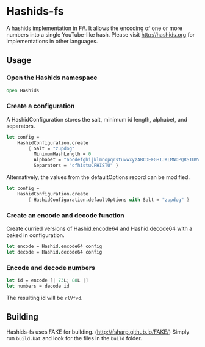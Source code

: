 # Hashids-fs
A hashids implementation in F#.
It allows the encoding of one or more numbers into a single YouTube-like hash.
Please visit http://hashids.org for implementations in other languages.

## Usage

### Open the Hashids namespace
```fsharp
open Hashids
```
### Create a configuration
A HashidConfiguration stores the salt, minimum id length, alphabet, and separators.
```fsharp
let config = 
    HashidConfiguration.create 
        { Salt = "zupdog"
          MinimumHashLength = 0
          Alphabet = "abcdefghijklmnopqrstuvwxyzABCDEFGHIJKLMNOPQRSTUVWXYZ1234567890"
          Separators = "cfhistuCFHISTU" }
```
Alternatively, the values from the defaultOptions record can be modified.
```fsharp
let config = 
    HashidConfiguration.create 
        { HashidConfiguration.defaultOptions with Salt = "zupdog" }
```
### Create an encode and decode function
Create curried versions of Hashid.encode64 and Hashid.decode64 with a baked in configuration.
```fsharp
let encode = Hashid.encode64 config
let decode = Hashid.decode64 config
```
### Encode and decode numbers
```fsharp
let id = encode [| 73L; 88L |]
let numbers = decode id
```
The resulting id will be `rlVfvd`.

## Building
Hashids-fs uses FAKE for building. (http://fsharp.github.io/FAKE/)
Simply run `build.bat` and look for the files in the `build` folder.